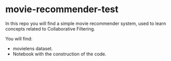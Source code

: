 # movie-recommender-test

In this repo you will find a simple movie recommender system, used to learn concepts related to Collaborative Filtering. 

You will find:
* movielens dataset.
* Notebook with the construction of the code.

